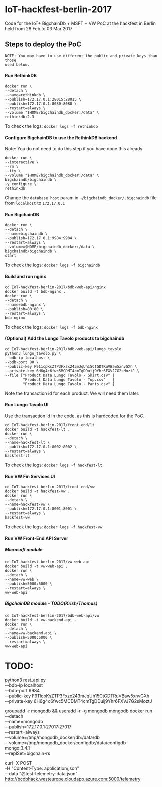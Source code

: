 # IoT-hackfest-berlin-2017
Code for the IoT+ BigchainDb + MSFT + VW PoC at the hackfest in Berlin held from 28 Feb to 03 Mar 2017



## Steps to deploy the PoC
```
NOTE: You may have to use different the public and private keys than those 
used below.
```

#### Run RethinkDB
```
docker run \
--detach \
--name=rethinkdb \
--publish=172.17.0.1:28015:28015 \
--publish=172.17.0.1:8080:8080 \
--restart=always \
--volume "$HOME/bigchaindb_docker:/data" \
rethinkdb:2.3
```
To check the logs: `docker logs -f rethinkdb`


#### Configure BigchainDB to use the RethinkDB backend
Note: You do not need to do this step if you have done this already

```
docker run \
--interactive \
--rm \
--tty \
--volume "$HOME/bigchaindb_docker:/data" \
bigchaindb/bigchaindb \
-y configure \
rethinkdb
```
Change the `database.host` param in `~/bigchaindb_docker/.bigchaindb` file 
from `localhost` to `172.17.0.1`


#### Run BigchainDB
```
docker run \
--detach \
--name=bigchaindb \
--publish=172.17.0.1:9984:9984 \
--restart=always \
--volume=$HOME/bigchaindb_docker:/data \
bigchaindb/bigchaindb \
start
```
To check the logs: `docker logs -f bigchaindb`


#### Build and run nginx
```
cd IoT-hackfest-berlin-2017/bdb-web-api/nginx
docker build -t bdb-nginx .
docker run \
--detach \
--name=bdb-nginx \
--publish=80:80 \
--restart=always \
bdb-nginx
```
To check the logs: `docker logs -f bdb-nginx`


#### (Optional) Add the Lungo Tavolo products to bigchaindb
```
cd IoT-hackfest-berlin-2017/bdb-web-api/lungo_tavolo
python3 lungo_tavolo.py \
--bdb-ip localhost \
--bdb-port 80 \
--public-key F911cpKsZTP3Fxzx243mJqUh15CtGDTRuVBaw5xnvGXh \
--private-key 6H6g4c6fwc5MCDMT4cmTgDDuij9Yhr6FXVJ7G2sMoztJ \
--file ["Product Data Lungo Tavolo - Skirt.csv" |
        "Product Data Lungo Tavolo - Top.csv"   |
        "Product Data Lungo Tavolo - Pants.csv" ]
```
Note the transaction id for each product. We will need them later.


#### Run Lungo Tavolo UI
Use the transaction id in the code, as this is hardcoded for the PoC.
```
cd IoT-hackfest-berlin-2017/front-end/lt
docker build -t hackfest-lt .
docker run \
--detach \
--name=hackfest-lt \
--publish=172.17.0.1:8002:8002 \
--restart=always \
hackfest-lt
```
To check the logs: `docker logs -f hackfest-lt`


#### Run VW Fin Services UI
```
cd IoT-hackfest-berlin-2017/front-end/vw
docker build -t hackfest-vw .
docker run \
--detach \
--name=hackfest-vw \
--publish=172.17.0.1:8001:8001 \
--restart=always \
hackfest-vw
```
To check the logs: `docker logs -f hackfest-vw`


#### Run VW Front-End API Server
##### Microsoft module
```
cd IoT-hackfest-berlin-2017/vw-web-api
docker build -t vw-web-api .
docker run \
--detach \
--name=vw-web \
--publish=5000:5000 \
--restart=always \
vw-web-api
```

##### BigchainDB module - TODO(Krish/Thomas)
```
cd IoT-hackfest-berlin-2017/bdb-web-api/vw
docker build -t vw-backend-api .
docker run \
--detach \
--name=vw-backend-api \
--publish=5000:5000 \
--restart=always \
vw-web-api

```


# TODO:
python3 rest_api.py \
--bdb-ip localhost \
--bdb-port 9984 \
--public-key F911cpKsZTP3Fxzx243mJqUh15CtGDTRuVBaw5xnvGXh \
--private-key 6H6g4c6fwc5MCDMT4cmTgDDuij9Yhr6FXVJ7G2sMoztJ

groupadd -r mongodb && useradd -r -g mongodb mongodb
docker run \
--detach \
--name=mongodb \
--publish=172.17.0.1:27017:27017 \
--restart=always \
--volume=/tmp/mongodb_docker/db:/data/db \
--volume=/tmp/mongodb_docker/configdb:/data/configdb \
mongo:3.4.1 \
--replSet=bigchain-rs



curl -X POST \
  -H "Content-Type: application/json" \
  --data "@test-telemetry-data.json" \
  http://bcdbhack.westeurope.cloudapp.azure.com:5000/telemetry

